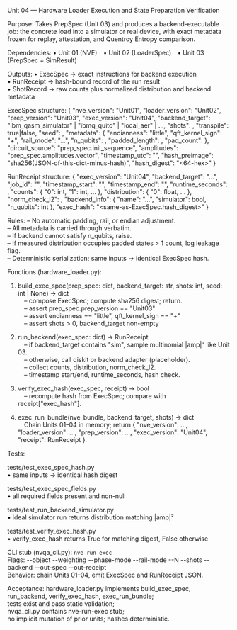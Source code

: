 Unit 04 — Hardware Loader Execution and State Preparation Verification

Purpose:
Takes PrepSpec (Unit 03) and produces a backend-executable job: the concrete load into a simulator or real device, with exact metadata frozen for replay, attestation, and Quentroy Entropy comparison.

Dependencies:
• Unit 01 (NVE) • Unit 02 (LoaderSpec) • Unit 03 (PrepSpec + SimResult)

Outputs:
• ExecSpec → exact instructions for backend execution  
• RunReceipt → hash-bound record of the run result  
• ShotRecord → raw counts plus normalized distribution and backend metadata

ExecSpec structure:
{
  "nve_version": "Unit01",
  "loader_version": "Unit02",
  "prep_version": "Unit03",
  "exec_version": "Unit04",
  "backend_target": "ibm_qasm_simulator" | "ibmq_quito" | "local_aer" | ...,
  "shots": <int>,
  "transpile": true|false,
  "seed": <int>,
  "metadata": {
     "endianness": "little",
     "qft_kernel_sign": "+",
     "rail_mode": "...",
     "n_qubits": <int>,
     "padded_length": <int>,
     "pad_count": <int>
  },
  "circuit_source": "prep_spec.init_sequence",
  "amplitudes": "prep_spec.amplitudes.vector",
  "timestamp_utc": "<iso8601>",
  "hash_preimage": "sha256(JSON-of-this-dict-minus-hash)",
  "hash_digest": "<64-hex>"
}

RunReceipt structure:
{
  "exec_version": "Unit04",
  "backend_target": "...",
  "job_id": "<uuid>",
  "timestamp_start": "<iso8601>",
  "timestamp_end": "<iso8601>",
  "runtime_seconds": <float>,
  "counts": { "0": int, "1": int, ... },
  "distribution": { "0": float, ... },
  "norm_check_l2": <float>,
  "backend_info": { "name": "...", "simulator": bool, "n_qubits": int },
  "exec_hash": "<same-as-ExecSpec.hash_digest>"
}

Rules:
– No automatic padding, rail, or endian adjustment.  
– All metadata is carried through verbatim.  
– If backend cannot satisfy n_qubits, raise.  
– If measured distribution occupies padded states > 1 count, log leakage flag.  
– Deterministic serialization; same inputs → identical ExecSpec hash.  

Functions (hardware_loader.py):

1. build_exec_spec(prep_spec: dict, backend_target: str, shots: int, seed: int | None) → dict  
 – compose ExecSpec; compute sha256 digest; return.  
 – assert prep_spec.prep_version == "Unit03"  
 – assert endianness == "little", qft_kernel_sign == "+"  
 – assert shots > 0, backend_target non-empty  

2. run_backend(exec_spec: dict) → RunReceipt  
 – if backend_target contains "sim", sample multinomial |amp|² like Unit 03.  
 – otherwise, call qiskit or backend adapter (placeholder).  
 – collect counts, distribution, norm_check_l2.  
 – timestamp start/end, runtime_seconds, hash check.  

3. verify_exec_hash(exec_spec, receipt) → bool  
 – recompute hash from ExecSpec; compare with receipt["exec_hash"].  

4. exec_run_bundle(nve_bundle, backend_target, shots) → dict  
 Chain Units 01–04 in memory; return { "nve_version": ..., "loader_version": ..., "prep_version": ..., "exec_version": "Unit04", "receipt": RunReceipt }.  

Tests:

tests/test_exec_spec_hash.py  
 • same inputs → identical hash digest  

tests/test_exec_spec_fields.py  
 • all required fields present and non-null  

tests/test_run_backend_simulator.py  
 • ideal simulator run returns distribution matching |amp|²  

tests/test_verify_exec_hash.py  
 • verify_exec_hash returns True for matching digest, False otherwise  

CLI stub (nvqa_cli.py): `nve-run-exec`  
Flags: --object --weighting --phase-mode --rail-mode --N --shots --backend --out-spec --out-receipt  
Behavior: chain Units 01–04, emit ExecSpec and RunReceipt JSON.

Acceptance:
hardware_loader.py implements build_exec_spec, run_backend, verify_exec_hash, exec_run_bundle;  
tests exist and pass static validation;  
nvqa_cli.py contains nve-run-exec stub;  
no implicit mutation of prior units; hashes deterministic.
